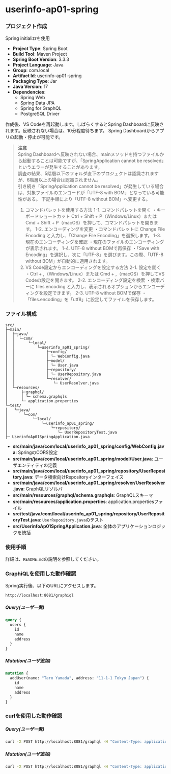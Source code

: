 ﻿# userinfo-ap01-spring

### プロジェクト作成
Spring initializrを使用
- **Project Type**: Spring Boot
- **Build Tool**: Maven Project
- **Spring Boot Version**: 3.3.3
- **Project Language**: Java
- **Group**: com.local
- **Artifact Id**: userinfo-ap01-spring
- **Packaging Type**: Jar
- **Java Version**: 17
- **Dependencies**: 
  - Spring Web
  - Spring Data JPA
  - Spring for GraphQL
  - PostgreSQL Driver

作成後、VS Codeを再起動します。しばらくするとSpring Dashboardに反映されます。反映されない場合は、10分程度待ちます。
Spring Dashboardからアプリの起動・停止が可能です。

> **注意**  
> Spring Dashboardへ反映されない場合、mainメソッドを持つファイルから起動することは可能ですが、「SpringApplication cannot be resolved」というエラーが発生することがあります。  
> 調査の結果、5階層以下のフォルダ直下のプロジェクトは認識されますが、6階層以上の場合は認識されません。  
> 引き続き「SpringApplication cannot be resolved」が発生している場合は、対象ファイルのエンコードが「UTF-8 with BOM」となっている可能性がある。
> 下記手順により「UTF-8 without BOM」へ変更する。
> 1. コマンドパレットを使用する方法
> 1-1. コマンドパレットを開く
> ・キーボードショートカット Ctrl + Shift + P（Windows/Linux）または Cmd + Shift + P（macOS）を押して、コマンドパレットを開きます。
> 1-2. エンコーディングを変更
> ・コマンドパレットに Change File Encoding と入力し、「Change File Encoding」を選択します。
> 1-3. 現在のエンコーディングを確認
> ・現在のファイルのエンコーディングが表示されます。
> 1-4. UTF-8 without BOMで再保存
> ・「Save with Encoding」を選択し、次に「UTF-8」を選びます。この際、「UTF-8 without BOM」が自動的に適用されます。
> 2. VS Code設定からエンコーディングを設定する方法
> 2-1. 設定を開く
> ・Ctrl + ,（Windows/Linux）または Cmd + ,（macOS）を押してVS Codeの設定を開きます。
> 2-2. エンコーディング設定を検索
> ・検索バーに files.encoding と入力し、表示されるオプションからエンコーディングを設定できます。
> 2-3. UTF-8 without BOMで保存
> ・「files.encoding」を「utf8」に設定してファイルを保存します。

### ファイル構成
```
src/
├─main/
│  ├─java/
│  │  └─com/
│  │      └─local/
│  │          └─userinfo_ap01_spring/
│  │              ├─config/
│  │              │ └─ WebConfig.java
│  │              ├─model/
│  │              │ └─ User.java
│  │              ├─repository/
│  │              │ └─ UserRepository.java
│  │              └─resolver/
│  │                 └─ UserResolver.java
│  └─resources/
│      ├─graphql/
│      │ └─ schema.graphqls
│      └─ application.properties
└─test/
│   └─java/
│       └─com/
│           └─local/
│               └─userinfo_ap01_spring/
│                   └─repository/
│                      └─ UserRepositoryTest.java
├─ UserinfoAp01SpringApplication.java
```
- **src/main/java/com/local/userinfo_ap01_spring/config/WebConfig.java**: SpringのCORS設定
- **src/main/java/com/local/userinfo_ap01_spring/model/User.java**: ユーザエンティティの定義
- **src/main/java/com/local/userinfo_ap01_spring/repository/UserRepository.java**: データ検索向けRepositoryインターフェイス
- **src/main/java/com/local/userinfo_ap01_spring/resolver/UserResolver.java**: GraphQLリゾルバ
- **src/main/resources/graphql/schema.graphqls**: GraphQLスキーマ
- **src/main/resources/application.properties**: application.propertiesファイル
- **src/test/java/com/local/userinfo_ap01_spring/repository/UserRepositoryTest.java**: `UserRepository.java`のテスト
- **src/UserinfoAp01SpringApplication.java**: 全体のアプリケーションロジックを統括

### 使用手順

詳細は、`README.md`の説明を参照してください。

### GraphiQLを使用した動作確認

Spring実行後、以下のURLにアクセスします。

```
http://localhost:8081/graphiql
```

##### Query(ユーザ一覧)
```graphql
query {
  users {
    id
    name
    address
  }
}
```

##### Mutation(ユーザ追加)
```graphql
mutation {
  addUser(name: "Taro Yamada", address: "11-1-1 Tokyo Japan") {
    id
    name
    address
  }
}
```

### curlを使用した動作確認

##### Query(ユーザ一覧)
```bash
curl -X POST http://localhost:8081/graphql -H "Content-Type: application/json" -d "{\"query\": \"{ users { id name address } }\"}"
```

##### Mutation(ユーザ追加)
```bash
curl -X POST http://localhost:8081/graphql -H "Content-Type: application/json" -d "{\"query\": \"mutation { addUser(name: \\\"Taro Yamada\\\", address: \\\"11-1-1 Tokyo Japan\\\") { id name address } }\"}"
```